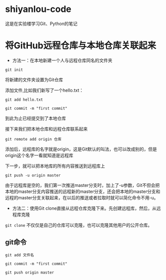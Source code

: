 # shiyanlou-code
这是在实验楼学习Git、Python的笔记
# 将GitHub远程仓库与本地仓库关联起来
* 方法一：在本地新建一个人与远程仓库同名的文件夹

`git init`

将新建的文件夹设置为Git仓库

添加文件,比如我们新写了一个hello.txt：

`git add hello.txt`

`git commit -m "first commit"`

到此为止已经提交到了本地仓库

接下来我们把本地仓库和远程仓库联系起来

`git remote add origin 仓库`

添加后，远程库的名字就是origin，这是Git默认的叫法，也可以改成别的，但是origin这个名字一看就知道是远程库

下一步，就可以把本地库的所有内容推送到远程库上

`git push -u origin master`

由于远程库是空的，我们第一次推送master分支时，加上了-u参数，Git不但会把本地的master分支内容推送的远程新的master分支，还会把本地的master分支和远程的master分支关联起来，在以后的推送或者拉取时就可以简化命令不用-u。


* 方法二：使用Git clone直接从远程仓库克隆下来。先创建远程库，然后，从远程库克隆

`git clone`
不仅仅是自己的仓库可以克隆，也可以克隆其他用户的公开仓库。
## git命令
`git add 文件名`

`git commit -m "first commit"`

`git push origin master`
